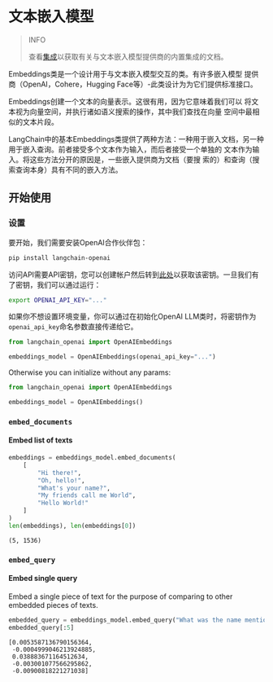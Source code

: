 # 文本嵌入模型

> INFO
>
> 查看[集成](https://python.langchain.com/docs/integrations/text_embedding/)以获取有关与文本嵌入模型提供商的内置集成的文档。      

Embeddings类是一个设计用于与文本嵌入模型交互的类。有许多嵌入模型 提供商（OpenAI，Cohere，Hugging Face等）-此类设计为为它们提供标准接口。

Embeddings创建一个文本的向量表示。这很有用，因为它意味着我们可以 将文本视为向量空间，并执行诸如语义搜索的操作，其中我们查找在向量 空间中最相似的文本片段。

LangChain中的基本Embeddings类提供了两种方法：一种用于嵌入文档，另一种用于嵌入查询。前者接受多个文本作为输入，而后者接受一个单独的 文本作为输入。将这些方法分开的原因是，一些嵌入提供商为文档（要搜 索的）和查询（搜索查询本身）具有不同的嵌入方法。

## 开始使用

### 设置

要开始，我们需要安装OpenAI合作伙伴包：

```bash
pip install langchain-openai
```


访问API需要API密钥，您可以创建帐户然后转到[此处](https://platform.openai.com/account/api-keys)以获取该密钥。一旦我们有了密钥，我们可以通过运行：

```bash
export OPENAI_API_KEY="..."
```

如果你不想设置环境变量，你可以通过在初始化OpenAI LLM类时，将密钥作为`openai_api_key`命名参数直接传递给它。

```python
from langchain_openai import OpenAIEmbeddings

embeddings_model = OpenAIEmbeddings(openai_api_key="...")
```



Otherwise you can initialize without any params:

```python
from langchain_openai import OpenAIEmbeddings

embeddings_model = OpenAIEmbeddings()
```



### `embed_documents`

#### Embed list of texts

```python
embeddings = embeddings_model.embed_documents(
    [
        "Hi there!",
        "Oh, hello!",
        "What's your name?",
        "My friends call me World",
        "Hello World!"
    ]
)
len(embeddings), len(embeddings[0])
```



```text
(5, 1536)
```



### `embed_query`

#### Embed single query

Embed a single piece of text for the purpose of comparing to other embedded pieces of texts.

```python
embedded_query = embeddings_model.embed_query("What was the name mentioned in the conversation?")
embedded_query[:5]
```



```text
[0.0053587136790156364,
 -0.0004999046213924885,
 0.038883671164512634,
 -0.003001077566295862,
 -0.00900818221271038]
```